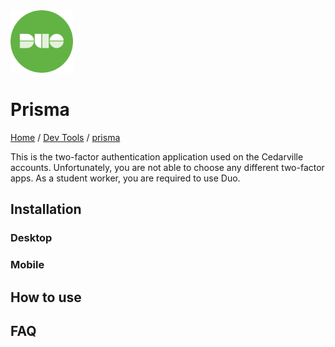 <img src="./images/logo.webp" width=100px alt="prisma Logo"/>

# Prisma

[Home](../../Readme.md) / [Dev Tools](../dev-tools.md) / [prisma](tool.md)

This is the two-factor authentication application used on the Cedarville accounts. Unfortunately, you are not able to choose any different two-factor apps. As a student worker, you are required to use Duo.

## Installation

### Desktop

### Mobile

## How to use

## FAQ
